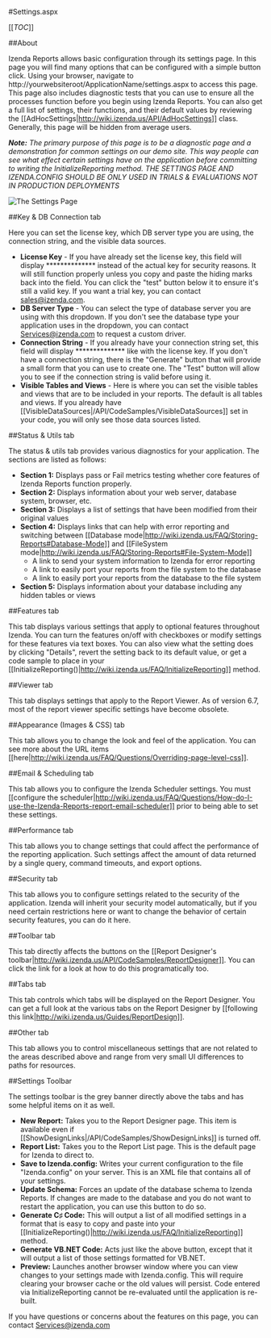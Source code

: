 #Settings.aspx

[[_TOC_]]

##About

Izenda Reports allows basic configuration through its settings page. In this page you will find many options that can be configured with a simple button click. Using your browser, navigate to http://yourwebsiteroot/ApplicationName/settings.aspx to access this page. This page also includes diagnostic tests that you can use to ensure all the processes function before you begin using Izenda Reports. You can also get a full list of settings, their functions, and their default values by reviewing the [[AdHocSettings|http://wiki.izenda.us/API/AdHocSettings]] class. Generally, this page will be hidden from average users.

_**Note:** The primary purpose of this page is to be a diagnostic page and a demonstration for common settings on our demo site. This way people can see what effect certain settings have on the application before committing to writing the InitializeReporting method. THE SETTINGS PAGE AND IZENDA.CONFIG SHOULD BE ONLY USED IN TRIALS & EVALUATIONS NOT IN PRODUCTION DEPLOYMENTS_

![The Settings Page](http://wiki.izenda.us/Integration/Tutorials/connect-to-the-database/settings_aspx.png)

##Key & DB Connection tab

Here you can set the license key, which DB server type you are using, the connection string, and the visible data sources.

* **License Key** - If you have already set the license key, this field will display ************** instead of the actual key for security reasons. It will still function properly unless you copy and paste the hiding marks back into the field. You can click the "test" button below it to ensure it's still a valid key. If you want a trial key, you can contact [sales@izenda.com](mailto:sales@izenda.com).
* **DB Server Type** - You can select the type of database server you are using with this dropdown. If you don't see the database type your application uses in the dropdown, you can contact [Services@izenda.com](mailto:services@izenda.com) to request a custom driver.
* **Connection String** - If you already have your connection string set, this field will display ************** like with the license key. If you don't have a connection string, there is the "Generate" button that will provide a small form that you can use to create one. The "Test" button will allow you to see if the connection string is valid before using it. 
* **Visible Tables and Views** - Here is where you can set the visible tables and views that are to be included in your reports. The default is all tables and views. If you already have [[VisibleDataSources|/API/CodeSamples/VisibleDataSources]] set in your code, you will only see those data sources listed.

##Status & Utils tab

The status & utils tab provides various diagnostics for your application. The sections are listed as follows:

* **Section 1:** Displays pass or Fail metrics testing whether core features of Izenda Reports function properly. 
* **Section 2:** Displays information about your web server, database system, browser, etc.
* **Section 3:** Displays a list of settings that have been modified from their original values
* **Section 4:** Displays links that can help with error reporting and switching between [[Database mode|http://wiki.izenda.us/FAQ/Storing-Reports#Database-Mode]] and [[FileSystem mode|http://wiki.izenda.us/FAQ/Storing-Reports#File-System-Mode]]
  * A link to send your system information to Izenda for error reporting
  * A link to easily port your reports from the file system to the database
  * A link to easily port your reports from the database to the file system
* **Section 5:** Displays information about your database including any hidden tables or views

##Features tab

This tab displays various settings that apply to optional features throughout Izenda. You can turn the features on/off with checkboxes or modify settings for these features via text boxes. You can also view what the setting does by clicking "Details", revert the setting back to its default value, or get a code sample to place in your [[InitializeReporting()|http://wiki.izenda.us/FAQ/InitializeReporting]] method.

##Viewer tab

This tab displays settings that apply to the Report Viewer. As of version 6.7, most of the report viewer specific settings have become obsolete.

##Appearance (Images & CSS) tab

This tab allows you to change the look and feel of the application. You can see more about the URL items [[here|http://wiki.izenda.us/FAQ/Questions/Overriding-page-level-css]].

##Email & Scheduling tab

This tab allows you to configure the Izenda Scheduler settings. You must [[configure the scheduler|http://wiki.izenda.us/FAQ/Questions/How-do-I-use-the-Izenda-Reports-report-email-scheduler]] prior to being able to set these settings.

##Performance tab

This tab allows you to change settings that could affect the performance of the reporting application. Such settings affect the amount of data returned by a single query, command timeouts, and export options.

##Security tab

This tab allows you to configure settings related to the security of the application. Izenda will inherit your security model automatically, but if you need certain restrictions here or want to change the behavior of certain security features, you can do it here.

##Toolbar tab

This tab directly affects the buttons on the [[Report Designer's toolbar|http://wiki.izenda.us/API/CodeSamples/ReportDesigner]]. You can click the link for a look at how to do this programatically too.

##Tabs tab

This tab controls which tabs will be displayed on the Report Designer. You can get a full look at the various tabs on the Report Designer by [[following this link|http://wiki.izenda.us/Guides/ReportDesign]].

##Other tab

This tab allows you to control miscellaneous settings that are not related to the areas described above and range from very small UI differences to paths for resources.

##Settings Toolbar

The settings toolbar is the grey banner directly above the tabs and has some helpful items on it as well.

* **New Report:** Takes you to the Report Designer page. This item is available even if [[ShowDesignLinks|/API/CodeSamples/ShowDesignLinks]] is turned off.
* **Report List:** Takes you to the Report List page. This is the default page for Izenda to direct to.
* **Save to Izenda.config:** Writes your current configuration to the file "Izenda.config" on your server. This is an XML file that contains all of your settings.
* **Update Schema:** Forces an update of the database schema to Izenda Reports. If changes are made to the database and you do not want to restart the application, you can use this button to do so.
* **Generate C♯ Code:** This will output a list of all modified settings in a format that is easy to copy and paste into your [[InitializeReporting()|http://wiki.izenda.us/FAQ/InitializeReporting]] method.
* **Generate VB.NET Code:** Acts just like the above button, except that it will output a list of those settings formatted for VB.NET.
* **Preview:** Launches another browser window where you can view changes to your settings made with Izenda.config. This will require clearing your browser cache or the old values will persist. Code entered via InitializeReporting cannot be re-evaluated until the application is re-built.

If you have questions or concerns about the features on this page, you can contact [Services@izenda.com](mailto:services@izenda.com)